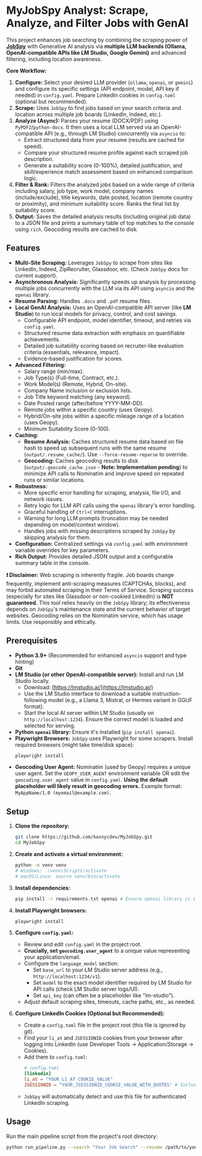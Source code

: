 # MyJobSpy Analyst: Scrape, Analyze, and Filter Jobs with GenAI

This project enhances job searching by combining the scraping power of **[JobSpy](https://github.com/speedyapply/JobSpy)** with Generative AI analysis via **multiple LLM backends (Ollama, OpenAI-compatible APIs like LM Studio, Google Gemini)** and advanced filtering, including location awareness.

**Core Workflow:**

1.  **Configure:** Select your desired LLM provider (`ollama`, `openai`, or `gemini`) and configure its specific settings (API endpoint, model, API key if needed) in `config.yaml`. Prepare LinkedIn cookies in `config.toml` (optional but recommended).
2.  **Scrape:** Uses `JobSpy` to find jobs based on your search criteria and location across multiple job boards (LinkedIn, Indeed, etc.).
3.  **Analyze (Async):** Parses your resume (DOCX/PDF) using `PyPDF2`/`python-docx`. It then uses a local LLM served via an OpenAI-compatible API (e.g., through LM Studio) concurrently via `asyncio` to:
    *   Extract structured data from your resume (results are cached for speed).
    *   Compare your structured resume profile against each scraped job description.
    *   Generate a suitability score (0-100%), detailed justification, and skill/experience match assessment based on enhanced comparison logic.
4.  **Filter & Rank:** Filters the analyzed jobs based on a wide range of criteria including salary, job type, work model, company names (include/exclude), title keywords, date posted, location (remote country or proximity), and minimum suitability score. Ranks the final list by suitability score.
5.  **Output:** Saves the detailed analysis results (including original job data) to a JSON file and prints a summary table of top matches to the console using `rich`. Geocoding results are cached to disk.

## Features

*   **Multi-Site Scraping:** Leverages `JobSpy` to scrape from sites like LinkedIn, Indeed, ZipRecruiter, Glassdoor, etc. (Check `JobSpy` docs for current support).
*   **Asynchronous Analysis:** Significantly speeds up analysis by processing multiple jobs concurrently with the LLM via its API using `asyncio` and the `openai` library.
*   **Resume Parsing:** Handles `.docx` and `.pdf` resume files.
*   **Local GenAI Analysis:** Uses an OpenAI-compatible API server (like **LM Studio**) to run local models for privacy, control, and cost savings.
    *   Configurable API endpoint, model identifier, timeout, and retries via `config.yaml`.
    *   Structured resume data extraction with emphasis on quantifiable achievements.
    *   Detailed job suitability scoring based on recruiter-like evaluation criteria (essentials, relevance, impact).
    *   Evidence-based justification for scores.
*   **Advanced Filtering:**
    *   Salary range (min/max).
    *   Job Type(s) (Full-time, Contract, etc.).
    *   Work Model(s) (Remote, Hybrid, On-site).
    *   Company Name inclusion or exclusion lists.
    *   Job Title keyword matching (any keyword).
    *   Date Posted range (after/before YYYY-MM-DD).
    *   Remote jobs within a specific country (uses Geopy).
    *   Hybrid/On-site jobs within a specific mileage range of a location (uses Geopy).
    *   Minimum Suitability Score (0-100).
*   **Caching:**
    *   **Resume Analysis:** Caches structured resume data based on file hash to speed up subsequent runs with the same resume (`output/.resume_cache/`). Use `--force-resume-reparse` to override.
    *   **Geocoding:** Caches geocoding results to disk (`output/.geocode_cache.json` - **Note: Implementation pending**) to minimize API calls to Nominatim and improve speed on repeated runs or similar locations.
*   **Robustness:**
    *   More specific error handling for scraping, analysis, file I/O, and network issues.
    *   Retry logic for LLM API calls using the `openai` library's error handling.
    *   Graceful handling of `Ctrl+C` interruptions.
    *   Warning for long LLM prompts (truncation may be needed depending on model/context window).
    *   Handles jobs with missing descriptions scraped by `JobSpy` by skipping analysis for them.
*   **Configuration:** Centralized settings via `config.yaml` with environment variable overrides for key parameters.
*   **Rich Output:** Provides detailed JSON output and a configurable summary table in the console.

**❗ Disclaimer:** Web scraping is inherently fragile. Job boards change frequently, implement anti-scraping measures (CAPTCHAs, blocks), and may forbid automated scraping in their Terms of Service. Scraping success (especially for sites like Glassdoor or non-cookied LinkedIn) is **NOT guaranteed.** This tool relies heavily on the `JobSpy` library; its effectiveness depends on `JobSpy`'s maintenance state and the current behavior of target websites. Geocoding relies on the Nominatim service, which has usage limits. Use responsibly and ethically.

## Prerequisites

*   **Python 3.9+** (Recommended for enhanced `asyncio` support and type hinting)
*   **Git**
*   **LM Studio (or other OpenAI-compatible server):** Install and run LM Studio locally.
    *   Download: [https://lmstudio.ai/](https://lmstudio.ai/)
    *   Use the LM Studio interface to download a suitable instruction-following model (e.g., a Llama 3, Mistral, or Hermes variant in GGUF format).
    *   Start the local AI server within LM Studio (usually on `http://localhost:1234`). Ensure the correct model is loaded and selected for serving.
*   **Python `openai` library:** Ensure it's installed (`pip install openai`).
*   **Playwright Browsers:** `JobSpy` uses Playwright for some scrapers. Install required browsers (might take time/disk space):
    ```bash
    playwright install
    ```
*   **Geocoding User Agent:** Nominatim (used by Geopy) requires a unique user agent. Set the `GEOPY_USER_AGENT` environment variable OR edit the `geocoding.user_agent` value in `config.yaml`. **Using the default placeholder will likely result in geocoding errors.** Example format: `MyAppName/1.0 (myemail@example.com)`.

## Setup

1.  **Clone the repository:**
    ```bash
    git clone https://github.com/kasnycdev/MyJobSpy.git
    cd MyJobSpy
    ```

2.  **Create and activate a virtual environment:**
    ```bash
    python -m venv venv
    # Windows: .\venv\Scripts\activate
    # macOS/Linux: source venv/bin/activate
    ```

3.  **Install dependencies:**
    ```bash
    pip install -r requirements.txt openai # Ensure openai library is installed
    ```

4.  **Install Playwright browsers:**
    ```bash
    playwright install
    ```

5.  **Configure `config.yaml`:**
    *   Review and edit `config.yaml` in the project root.
    *   **Crucially, set `geocoding.user_agent`** to a unique value representing your application/email.
    *   Configure the `language_model` section:
        *   Set `base_url` to your LM Studio server address (e.g., `http://localhost:1234/v1`).
        *   Set `model` to the exact model identifier required by LM Studio for API calls (check LM Studio server logs/UI).
        *   Set `api_key` (can often be a placeholder like "lm-studio").
    *   Adjust default scraping sites, timeouts, cache paths, etc., as needed.

6.  **Configure LinkedIn Cookies (Optional but Recommended):**
    *   Create a `config.toml` file in the project root (this file is ignored by git).
    *   Find your `li_at` and `JSESSIONID` cookies from your browser after logging into LinkedIn (use Developer Tools -> Application/Storage -> Cookies).
    *   Add them to `config.toml`:
        ```toml
        # config.toml
        [linkedin]
        li_at = "YOUR_LI_AT_COOKIE_VALUE"
        JSESSIONID = "YOUR_JSESSIONID_COOKIE_VALUE_WITH_QUOTES" # Include quotes if present
        ```
    *   `JobSpy` will automatically detect and use this file for authenticated LinkedIn scraping.

## Usage

Run the main pipeline script from the project's root directory:

```bash
python run_pipeline.py --search "Your Job Search" --resume /path/to/your/resume.pdf [LOCATION_FLAG] [OPTIONS]
